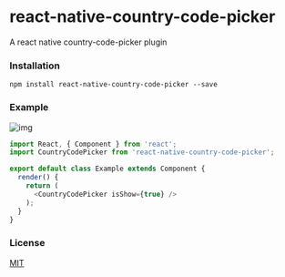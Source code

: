 # react-native-country-code-picker

A react native country-code-picker plugin

### Installation

`npm install react-native-country-code-picker --save`

### Example

![img](https://wx3.sinaimg.cn/mw690/83509bcely1fnys0yqzsng20eg0pshe1.gif)

```javascript
import React, { Component } from 'react';
import CountryCodePicker from 'react-native-country-code-picker';

export default class Example extends Component {
  render() {
    return (
      <CountryCodePicker isShow={true} />
    );
  }
}
```

### License

[MIT](LICENSE)

